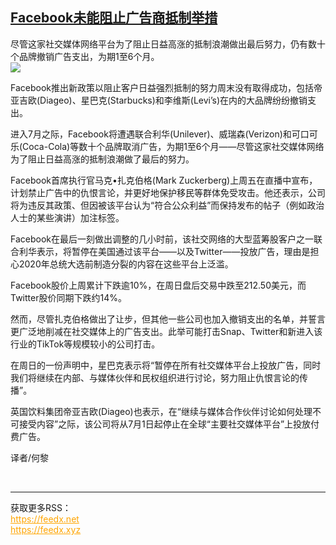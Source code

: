 <!--1593384735000-->
[Facebook未能阻止广告商抵制举措](https://cn.ft.com/story/001088318?full=y)
------

<div></div><div class="story-lead">尽管这家社交媒体网络平台为了阻止日益高涨的抵制浪潮做出最后努力，仍有数十个品牌撤销广告支出，为期1至6个月。</div><div class=" story-image image"><img src="https://thumbor.ftacademy.cn/unsafe/1340x754/https://thumbor.ftacademy.cn/unsafe/picture/3/000090083_piclink.jpg"></div><div class="story-body"><div id="story-body-container"><p>Facebook推出新政策以阻止客户日益强烈抵制的努力周末没有取得成功，包括帝亚吉欧(Diageo)、星巴克(Starbucks)和李维斯(Levi’s)在内的大品牌纷纷撤销支出。</p><p>进入7月之际，Facebook将遭遇联合利华(Unilever)、威瑞森(Verizon)和可口可乐(Coca-Cola)等数十个品牌取消广告，为期1至6个月——尽管这家社交媒体网络为了阻止日益高涨的抵制浪潮做了最后的努力。</p><p>Facebook首席执行官马克•扎克伯格(Mark Zuckerberg)上周五在直播中宣布，计划禁止广告中的仇恨言论，并更好地保护移民等群体免受攻击。他还表示，公司将为违反其政策、但因被该平台认为“符合公众利益”而保持发布的帖子（例如政治人士的某些演讲）加注标签。</p><p>Facebook在最后一刻做出调整的几小时前，该社交网络的大型蓝筹股客户之一联合利华表示，将暂停在美国通过该平台——以及Twitter——投放广告，理由是担心2020年总统大选前制造分裂的内容在这些平台上泛滥。</p><div  data-o-ads-name="mpu-middle1" class="o-ads in-article-advert" data-o-ads-formats-default="false"  data-o-ads-formats-small="FtcMobileMpu"  data-o-ads-formats-medium="FtcMpu" data-o-ads-formats-large="FtcMpu" data-o-ads-formats-extra="FtcMpu" data-o-ads-targeting="cnpos=middle1;" data-cy='[{"devices":["PC","iPhoneWeb","AndroidWeb","iPhoneApp","AndroidApp"],"pattern":"MPU","position":"Middle1","container":"mpuInStory"}]'></div><p>Facebook股价上周累计下跌逾10%，在周日盘后交易中跌至212.50美元，而Twitter股价同期下跌约14%。</p><p>然而，尽管扎克伯格做出了让步，但其他一些公司也加入撤销支出的名单，并誓言更广泛地削减在社交媒体上的广告支出。此举可能打击Snap、Twitter和新进入该行业的TikTok等规模较小的公司打击。</p><p>在周日的一份声明中，星巴克表示将“暂停在所有社交媒体平台上投放广告，同时我们将继续在内部、与媒体伙伴和民权组织进行讨论，努力阻止仇恨言论的传播”。</p><p>英国饮料集团帝亚吉欧(Diageo)也表示，在“继续与媒体合作伙伴讨论如何处理不可接受内容”之际，该公司将从7月1日起停止在全球“主要社交媒体平台”上投放付费广告。</p><p>译者/何黎</p></div><div class="clearfloat"></div></div><br><hr><div>获取更多RSS：<br><a href="https://feedx.net" style="color:orange" target="_blank">https://feedx.net</a> <br><a href="https://feedx.xyz" style="color:orange" target="_blank">https://feedx.xyz</a><br></div>
